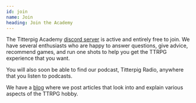 ```yaml
---
id: join
name: Join
heading: Join the Academy
---
```


The Titterpig Academy [discord server](https://discord.titterpig.academy) is active and entirely free to join. We have several enthusiasts who are happy to answer questions, give advice, recommend games, and run one shots to help you get the TTRPG experience that you want.

You will also soon be able to find our podcast, Titterpig Radio, anywhere that you listen to podcasts.

We have a [blog](https://titterpig.academy/blog) where we post articles that look into and explain various aspects of the TTRPG hobby.

<!--<button class="ml-onclick-form" onclick="ml('show', 'gclyrp', true)">Signup for our Newsletter</button>-->